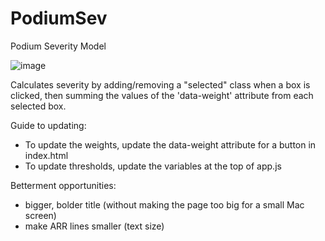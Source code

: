 # PodiumSev
Podium Severity Model 

![image](https://github.com/user-attachments/assets/31bd7e5b-5518-428a-b961-144891c7ba70)


Calculates severity by adding/removing a "selected" class when a box is clicked,
then summing the values of the 'data-weight' attribute from each selected box.

Guide to updating:
- To update the weights, update the data-weight attribute for a button in index.html
- To update thresholds, update the variables at the top of app.js


Betterment opportunities:
- bigger, bolder title (without making the page too big for a small Mac screen)
- make ARR lines smaller (text size)
